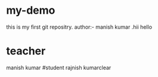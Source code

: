 # my-demo
this is my first git repositry.
author:- manish kumar .hii
hello
# teacher
 manish kumar
 #student
 rajnish kumarclear
 
